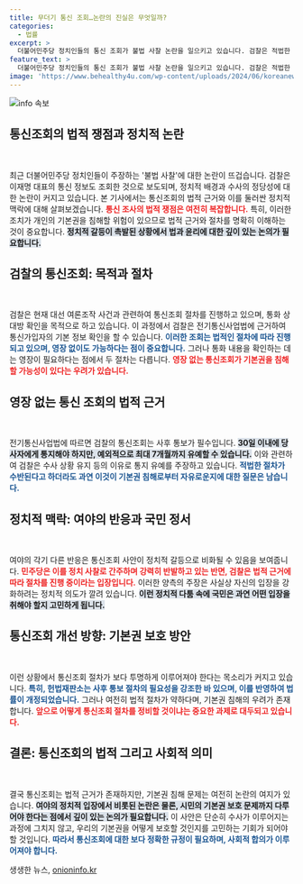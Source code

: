 ```yaml
---
title: 무더기 통신 조회…논란의 진실은 무엇일까?
categories:
  - 법률
excerpt: >
  더불어민주당 정치인들의 통신 조회가 불법 사찰 논란을 일으키고 있습니다. 검찰은 적법한 절차라 주장하며, 통신 정보 확인의 필요성을 강조했지만, 기본권 침해 우려는 여전합니다. 과거 사례와 맞물려 법적 근거와 권리 보호의 경계가 더욱 중요해지고 있습니다.
feature_text: >
  더불어민주당 정치인들의 통신 조회가 불법 사찰 논란을 일으키고 있습니다. 검찰은 적법한 절차라 주장하며, 통신 정보 확인의 필요성을 강조했지만, 기본권 침해 우려는 여전합니다. 과거 사례와 맞물려 법적 근거와 권리 보호의 경계가 더욱 중요해지고 있습니다.
image: 'https://www.behealthy4u.com/wp-content/uploads/2024/06/koreanews.jpg'
---
```


<p><img src="https://www.behealthy4u.com/wp-content/uploads/2024/06/koreanews.jpg" alt="info 속보" /></p>

<h2 data-ke-size="size26">통신조회의 법적 쟁점과 정치적 논란</h2>

<p data-ke-size="size16">&nbsp;</p>

<p data-ke-size="size16">최근 더불어민주당 정치인들이 주장하는 '불법 사찰'에 대한 논란이 뜨겁습니다. 검찰은 이재명 대표의 통신 정보도 조회한 것으로 보도되며, 정치적 배경과 수사의 정당성에 대한 논란이 커지고 있습니다. 본 기사에서는 통신조회의 법적 근거와 이를 둘러싼 정치적 맥락에 대해 살펴보겠습니다. <b><span style="color: #ee2323;">통신 조사의 법적 쟁점은 여전히 복잡합니다.</span></b> 특히, 이러한 조치가 개인의 기본권을 침해할 위험이 있으므로 법적 근거와 절차를 명확히 이해하는 것이 중요합니다. <b><span style="background-color: #21538527;">정치적 갈등이 촉발된 상황에서 법과 윤리에 대한 깊이 있는 논의가 필요합니다.</span></b></p>

<h2 data-ke-size="size26">검찰의 통신조회: 목적과 절차</h2>

<p data-ke-size="size16">&nbsp;</p>

<p data-ke-size="size16">검찰은 현재 대선 여론조작 사건과 관련하여 통신조회 절차를 진행하고 있으며, 통화 상대방 확인을 목적으로 하고 있습니다. 이 과정에서 검찰은 전기통신사업법에 근거하여 통신가입자의 기본 정보 확인을 할 수 있습니다. <b><span style="color: #1a5490;">이러한 조회는 법적인 절차에 따라 진행되고 있으며, 영장 없이도 가능하다는 점이 중요합니다.</span></b> 그러나 통화 내용을 확인하는 데는 영장이 필요하다는 점에서 두 절차는 다릅니다. <b><span style="color: #ee2323;">영장 없는 통신조회가 기본권을 침해할 가능성이 있다는 우려가 있습니다.</span></b></p>

<h2 data-ke-size="size26">영장 없는 통신 조회의 법적 근거</h2>

<p data-ke-size="size16">&nbsp;</p>

<p data-ke-size="size16">전기통신사업법에 따르면 검찰의 통신조회는 사후 통보가 필수입니다. <b><span style="background-color: #21538527;">30일 이내에 당사자에게 통지해야 하지만, 예외적으로 최대 7개월까지 유예할 수 있습니다.</span></b> 이와 관련하여 검찰은 수사 상황 유지 등의 이유로 통지 유예를 주장하고 있습니다. <b><span style="color: #1a5490;">적법한 절차가 수반된다고 하더라도 과연 이것이 기본권 침해로부터 자유로운지에 대한 질문은 남습니다.</span></b></p>

<h2 data-ke-size="size26">정치적 맥락: 여야의 반응과 국민 정서</h2>

<p data-ke-size="size16">&nbsp;</p>

<p data-ke-size="size16">여야의 각기 다른 반응은 통신조회 사안이 정치적 갈등으로 비화될 수 있음을 보여줍니다. <b><span style="color: #ee2323;">민주당은 이를 정치 사찰로 간주하며 강력히 반발하고 있는 반면, 검찰은 법적 근거에 따라 절차를 진행 중이라는 입장입니다.</span></b> 이러한 양측의 주장은 사실상 자신의 입장을 강화하려는 정치적 의도가 깔려 있습니다. <b><span style="background-color: #21538527;">이런 정치적 다툼 속에 국민은 과연 어떤 입장을 취해야 할지 고민하게 됩니다.</span></b></p>

<h2 data-ke-size="size26">통신조회 개선 방향: 기본권 보호 방안</h2>

<p data-ke-size="size16">&nbsp;</p>

<p data-ke-size="size16">이런 상황에서 통신조회 절차가 보다 투명하게 이루어져야 한다는 목소리가 커지고 있습니다. <b><span style="color: #1a5490;">특히, 헌법재판소는 사후 통보 절차의 필요성을 강조한 바 있으며, 이를 반영하여 법률이 개정되었습니다.</span></b> 그러나 여전히 법적 절차가 약하다며, 기본권 침해의 우려가 존재합니다. <b><span style="color: #ee2323;">앞으로 어떻게 통신조회 절차를 정비할 것이냐는 중요한 과제로 대두되고 있습니다.</span></b></p>

<h2 data-ke-size="size26">결론: 통신조회의 법적 그리고 사회적 의미</h2>

<p data-ke-size="size16">&nbsp;</p>

<p data-ke-size="size16">결국 통신조회는 법적 근거가 존재하지만, 기본권 침해 문제는 여전히 논란의 여지가 있습니다. <b><span style="background-color: #21538527;">여야의 정치적 입장에서 비롯된 논란은 물론, 시민의 기본권 보호 문제까지 다루어야 한다는 점에서 깊이 있는 논의가 필요합니다.</span></b> 이 사안은 단순히 수사가 이루어지는 과정에 그치지 않고, 우리의 기본권을 어떻게 보호할 것인지를 고민하는 기회가 되어야 할 것입니다. <b><span style="color: #1a5490;">따라서 통신조회에 대한 보다 정확한 규정이 필요하며, 사회적 합의가 이루어져야 합니다.</span></b></p>

<p data-ke-size="size16"></p>
생생한 뉴스, <a href="https://onioninfo.kr" rel="dofollow">onioninfo.kr</a>


